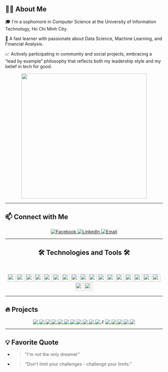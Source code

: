 

## 👨‍💻 About Me

🎓 I'm a sophomore in Computer Science at the University of Information Technology, Ho Chi Minh City.

🚀 A fast learner with passionate about Data Science, Machine Learning, and Financial Analysis.

📈 Actively participating in community and social projects, embracing a “lead by example” philosophy that reflects both my leadership style and my belief in tech for good.

<div align="center"> 
  
  <a href="https://github.com/paht2005">
    <img width="400" src="https://github-readme-stats.vercel.app/api?username=paht2005&show_icons=true&theme=tokyonight&hide=contribs,prs,issues" />
  </a>
</div>

---

## 📫 Connect with Me

<p align="center">
  <a href="https://www.facebook.com/phat.nguyencong.2005/" target="_blank">
    <img src="https://img.icons8.com/bubbles/100/000000/facebook-new.png" alt="Facebook" />
  </a>
  <a href="https://www.linkedin.com/in/ncphat25/" target="_blank">
    <img src="https://img.icons8.com/bubbles/100/000000/linkedin.png" alt="LinkedIn" />
  </a>
  <a href="mailto:congphatnguyen.work@gmail.com" target="_blank">
    <img src="https://img.icons8.com/bubbles/100/000000/apple-mail.png" alt="Email" />
  </a>
  
</p>

---

## 

<h2 align="center">🛠 Technologies and Tools 🛠</h2>
<br>
<p align="center">
  <!-- Programming Languages -->
  <img src="https://img.shields.io/badge/Python-282C34?logo=python&logoColor=3776AB" height="25" />
  <img src="https://img.shields.io/badge/SQL-282C34?logo=mysql&logoColor=4479A1" height="25" />
  <img src="https://img.shields.io/badge/JavaScript-282C34?logo=javascript&logoColor=F7DF1E" height="25" />
  <img src="https://img.shields.io/badge/C++-282C34?logo=c%2b%2b&logoColor=00599C" height="25" />
  <img src="https://img.shields.io/badge/HTML-282C34?logo=html5&logoColor=E34F26" height="25" />
  <img src="https://img.shields.io/badge/CSS-282C34?logo=css3&logoColor=1572B6" height="25" />

  <!-- Tools & Frameworks -->
  
  <img src="https://img.shields.io/badge/Docker-282C34?logo=docker&logoColor=2496ED" height="25" />
  <img src="https://img.shields.io/badge/Git-282C34?logo=git&logoColor=F05032" height="25" />
  <img src="https://img.shields.io/badge/Flask-282C34?logo=flask&logoColor=FFFFFF" height="25" />
  <img src="https://img.shields.io/badge/Streamlit-282C34?logo=streamlit&logoColor=FF4B4B" height="25" />
  <img src="https://img.shields.io/badge/Jupyter-282C34?logo=jupyter&logoColor=F37626" height="25" />

  <!-- Libraries -->
  <img src="https://img.shields.io/badge/Pandas-282C34?logo=pandas&logoColor=150458" height="25" />
  <img src="https://img.shields.io/badge/Numpy-282C34?logo=numpy&logoColor=013243" height="25" />
  <img src="https://img.shields.io/badge/Scikit--Learn-282C34?logo=scikit-learn&logoColor=F7931E" height="25" />
  <img src="https://img.shields.io/badge/PyTorch-282C34?logo=pytorch&logoColor=EE4C2C" height="25" />
  <img src="https://img.shields.io/badge/Matplotlib-282C34?logo=plotly&logoColor=3F4F75" height="25" />

  <!-- Others -->
  <img src="https://custom-icon-badges.demolab.com/badge/Power%20BI-F1C912?logo=power-bi&logoColor=fff" height="25" />
  <img src="https://custom-icon-badges.demolab.com/badge/Tableau-0176D3?logo=tableau&logoColor=fff" height="25" />
  <img src="https://img.shields.io/badge/Figma-282C34?logo=figma&logoColor=F24E1E" height="25" />
  
</p>



---

## 🔥 Projects

<div align="center"> 
  <a href="https://github.com/paht2005/AI_Multivision_App">
    <!-- Change the `github-readme-stats.anuraghazra1.vercel.app` to `github-readme-stats.vercel.app`  -->
    <img align="center" src="https://github-readme-stats.vercel.app/api/pin/?username=paht2005&repo=AI_Voice_Assistant&theme=merko" />
  </a>
  
  <a href="https://github.com/paht2005/AI_Voice_Assistant">
    <!-- Change the `github-readme-stats.anuraghazra1.vercel.app` to `github-readme-stats.vercel.app`  -->
    <img align="center" src="https://github-readme-stats.vercel.app/api/pin/?username=paht2005&repo=AI_Voice_Assistant&theme=merko" />
  </a>
  <a href="https://github.com/paht2005/pharmacy-ai-suite">
    <img align="center" src="https://github-readme-stats.vercel.app/api/pin/?username=paht2005&repo=pharmacy-ai-suite&theme=gruvbox" />
  </a>
  <a href="https://github.com/paht2005/simple-portfolio-website-with-flask">
    <img align="center" src="https://github-readme-stats.vercel.app/api/pin/?username=paht2005&repo=simple-portfolio-website-with-flask&theme=dracula" />
  </a>
  <a href="https://github.com/paht2005/PythonGame_Rock-Scissors-Paper">
    <img align="center" src="https://github-readme-stats.vercel.app/api/pin/?username=paht2005&repo=PythonGame_Rock-Scissors-Paper&theme=dark" />
  </a>
  <a href="https://github.com/paht2005/Loan-Approval-Prediction-CourseProject">
    <img align="center" src="https://github-readme-stats.vercel.app/api/pin/?username=paht2005&repo=Loan-Approval-Prediction-CourseProject&theme=radical" />
  </a>
  <a href="https://github.com/paht2005/Realtime-Stock-Analysis-Tool-for-Vietnam-Market">
    <img align="center" src="https://github-readme-stats.vercel.app/api/pin/?username=paht2005&repo=Realtime-Stock-Analysis-Tool-for-Vietnam-Market&theme=cobalt" />
  </a>
  
  <a href="https://github.com/paht2005/AI-Powered-Resume-Screener-Web-App">
    <img align="center" src="https://github-readme-stats.vercel.app/api/pin/?username=paht2005&repo=AI-Powered-Resume-Screener-Web-App&theme=synthwave" />
  </a>
  <a href="https://github.com/paht2005/Vietnamese-Sentiment-Classifier-WebApp-with-Streamlit">
    <img align="center" src="https://github-readme-stats.vercel.app/api/pin/?username=paht2005&repo=Vietnamese-Sentiment-Classifier-WebApp-with-Streamlit&theme=highcontrast" />
  </a>
  <a href="https://github.com/paht2005/some_Object-Oriented_miniProjects">
    <img align="center" src="https://github-readme-stats.vercel.app/api/pin/?username=paht2005&repo=some_Object-Oriented_miniProjects&theme=gruvbox" />
  </a>
  <a href="https://github.com/paht2005/Python-GUI_miniProjects">
    <img align="center" src="https://github-readme-stats.vercel.app/api/pin/?username=paht2005&repo=Python-GUI_miniProjects&theme=dark" />
  </a>z
  <a href="https://github.com/paht2005/Data-Visualizer-App-linechart">
    <img align="center" src="https://github-readme-stats.vercel.app/api/pin/?username=paht2005&repo=Data-Visualizer-App-linechart&theme=radical" />
  </a>
  <a href="https://github.com/paht2005/Personal-Budget-Planner-App">
    <img align="center" src="https://github-readme-stats.vercel.app/api/pin/?username=paht2005&repo=Personal-Budget-Planner-App&theme=merko" />
  </a>
  
  <a href="https://github.com/paht2005/mini-AI-Agent-Chatbot-with-Flet">
    <img align="center" src="https://github-readme-stats.vercel.app/api/pin/?username=paht2005&repo=mini-AI-Agent-Chatbot-with-Flet&theme=onedark" />
  </a>
  <a href="https://github.com/paht2005/Markdown-to-HTML-Converter-Tools">
    <img align="center" src="https://github-readme-stats.vercel.app/api/pin/?username=paht2005&repo=Markdown-to-HTML-Converter-Tools&theme=cobalt" />
  </a>
  <a href="https://github.com/paht2005/-Titanic-Survival-Prediction-Using-Machine-Learning">
    <img align="center" src="https://github-readme-stats.vercel.app/api/pin/?username=paht2005&repo=-Titanic-Survival-Prediction-Using-Machine-Learning&theme=onedark" />
  </a>
</div>



---

## 💡 Favorite Quote

- > "I'm not the only dreamer"
- > “Don't limit your challenges - challenge your limits.”
